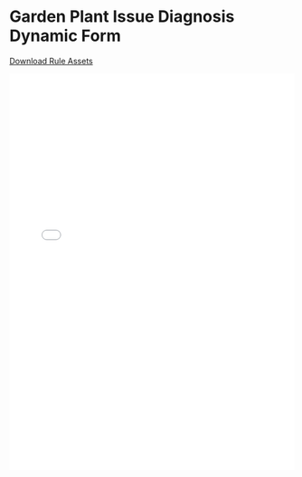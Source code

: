 # Garden Plant Issue Diagnosis Dynamic Form

[Download Rule Assets](https://github.com/corticon/templates/blob/main/form-templates/Plant-Clinic/Rule%20Assets.zip)

<iframe width="100%" height="700" src="//jsfiddle.net/salmelinovitz/b0a5qjeu/2/embedded/result/" allowfullscreen="allowfullscreen" allowpaymentrequest frameborder="0"></iframe>